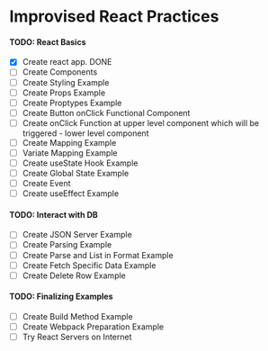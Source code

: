 # Improvised React Practices

#### TODO: React Basics
- [x] Create react app. DONE
- [ ] Create Components
- [ ] Create Styling Example
- [ ] Create Props Example
- [ ] Create Proptypes Example
- [ ] Create Button onClick Functional Component 
- [ ] Create onClick Function at upper level component which will be triggered - lower level component
- [ ] Create Mapping Example
- [ ] Variate Mapping Example
- [ ] Create useState Hook Example
- [ ] Create Global State Example
- [ ] Create Event
- [ ] Create useEffect Example

#### TODO: Interact with DB
- [ ] Create JSON Server Example
- [ ] Create Parsing Example
- [ ] Create Parse and List in Format Example
- [ ] Create Fetch Specific Data Example
- [ ] Create Delete Row Example
#### TODO: Finalizing Examples
- [ ] Create Build Method Example
- [ ] Create Webpack Preparation Example
- [ ] Try React Servers on Internet